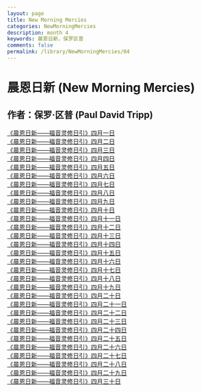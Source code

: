 ```yaml
---
layout: page
title: New Morning Mercies
categories: NewMorningMercies
description: month 4
keywords: 晨恩日新，保罗区普
comments: false
permalink: /library/NewMorningMercies/04
---
```


# 晨恩日新 (New Morning Mercies)

## 作者：保罗·区普 (Paul David Tripp)

[《晨恩日新——福音灵修日引》四月一日](/library/NewMorningMercies/0401)<br>
[《晨恩日新——福音灵修日引》四月二日](/library/NewMorningMercies/0402)<br>
[《晨恩日新——福音灵修日引》四月三日](/library/NewMorningMercies/0403)<br>
[《晨恩日新——福音灵修日引》四月四日](/library/NewMorningMercies/0404)<br>
[《晨恩日新——福音灵修日引》四月五日](/library/NewMorningMercies/0405)<br>
[《晨恩日新——福音灵修日引》四月六日](/library/NewMorningMercies/0406)<br>
[《晨恩日新——福音灵修日引》四月七日](/library/NewMorningMercies/0407)<br>
[《晨恩日新——福音灵修日引》四月八日](/library/NewMorningMercies/0408)<br>
[《晨恩日新——福音灵修日引》四月九日](/library/NewMorningMercies/0409)<br>
[《晨恩日新——福音灵修日引》四月十日](/library/NewMorningMercies/0410)<br>
[《晨恩日新——福音灵修日引》四月十一日](/library/NewMorningMercies/0411)<br>
[《晨恩日新——福音灵修日引》四月十二日](/library/NewMorningMercies/0412)<br>
[《晨恩日新——福音灵修日引》四月十三日](/library/NewMorningMercies/0413)<br>
[《晨恩日新——福音灵修日引》四月十四日](/library/NewMorningMercies/0414)<br>
[《晨恩日新——福音灵修日引》四月十五日](/library/NewMorningMercies/0415)<br>
[《晨恩日新——福音灵修日引》四月十六日](/library/NewMorningMercies/0416)<br>
[《晨恩日新——福音灵修日引》四月十七日](/library/NewMorningMercies/0417)<br>
[《晨恩日新——福音灵修日引》四月十八日](/library/NewMorningMercies/0418)<br>
[《晨恩日新——福音灵修日引》四月十九日](/library/NewMorningMercies/0419)<br>
[《晨恩日新——福音灵修日引》四月二十日](/library/NewMorningMercies/0420)<br>
[《晨恩日新——福音灵修日引》四月二十一日](/library/NewMorningMercies/0421)<br>
[《晨恩日新——福音灵修日引》四月二十二日](/library/NewMorningMercies/0422)<br>
[《晨恩日新——福音灵修日引》四月二十三日](/library/NewMorningMercies/0423)<br>
[《晨恩日新——福音灵修日引》四月二十四日](/library/NewMorningMercies/0424)<br>
[《晨恩日新——福音灵修日引》四月二十五日](/library/NewMorningMercies/0425)<br>
[《晨恩日新——福音灵修日引》四月二十六日](/library/NewMorningMercies/0426)<br>
[《晨恩日新——福音灵修日引》四月二十七日](/library/NewMorningMercies/0427)<br>
[《晨恩日新——福音灵修日引》四月二十八日](/library/NewMorningMercies/0428)<br>
[《晨恩日新——福音灵修日引》四月二十九日](/library/NewMorningMercies/0429)<br>
[《晨恩日新——福音灵修日引》四月三十日](/library/NewMorningMercies/0430)<br>